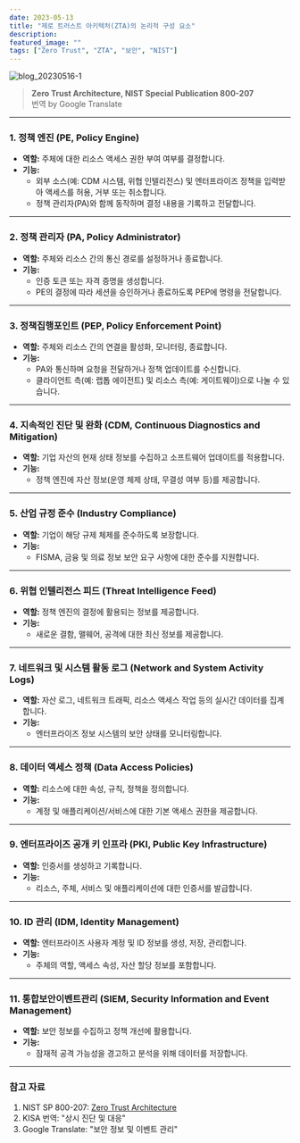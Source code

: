 ```yaml
---
date: 2023-05-13
title: "제로 트러스트 아키텍처(ZTA)의 논리적 구성 요소"
description: 
featured_image: ""
tags: ["Zero Trust", "ZTA", "보안", "NIST"]
---
```


![blog_20230516-1](https://github.com/user-attachments/assets/0522b13f-7d92-468e-9442-d4874fbec174)

> **Zero Trust Architecture, NIST Special Publication 800-207**  
> 번역 by Google Translate

---

### 1. 정책 엔진 (PE, Policy Engine)
- **역할:** 주체에 대한 리소스 액세스 권한 부여 여부를 결정합니다.  
- **기능:** 
  - 외부 소스(예: CDM 시스템, 위협 인텔리전스) 및 엔터프라이즈 정책을 입력받아 액세스를 허용, 거부 또는 취소합니다.
  - 정책 관리자(PA)와 함께 동작하며 결정 내용을 기록하고 전달합니다.

---

### 2. 정책 관리자 (PA, Policy Administrator)
- **역할:** 주체와 리소스 간의 통신 경로를 설정하거나 종료합니다.  
- **기능:** 
  - 인증 토큰 또는 자격 증명을 생성합니다.
  - PE의 결정에 따라 세션을 승인하거나 종료하도록 PEP에 명령을 전달합니다.

---

### 3. 정책집행포인트 (PEP, Policy Enforcement Point)
- **역할:** 주체와 리소스 간의 연결을 활성화, 모니터링, 종료합니다.  
- **기능:** 
  - PA와 통신하며 요청을 전달하거나 정책 업데이트를 수신합니다.
  - 클라이언트 측(예: 랩톱 에이전트) 및 리소스 측(예: 게이트웨이)으로 나눌 수 있습니다.

---

### 4. 지속적인 진단 및 완화 (CDM, Continuous Diagnostics and Mitigation)
- **역할:** 기업 자산의 현재 상태 정보를 수집하고 소프트웨어 업데이트를 적용합니다.  
- **기능:** 
  - 정책 엔진에 자산 정보(운영 체제 상태, 무결성 여부 등)를 제공합니다.

---

### 5. 산업 규정 준수 (Industry Compliance)
- **역할:** 기업이 해당 규제 체제를 준수하도록 보장합니다.  
- **기능:** 
  - FISMA, 금융 및 의료 정보 보안 요구 사항에 대한 준수를 지원합니다.

---

### 6. 위협 인텔리전스 피드 (Threat Intelligence Feed)
- **역할:** 정책 엔진의 결정에 활용되는 정보를 제공합니다.  
- **기능:** 
  - 새로운 결함, 맬웨어, 공격에 대한 최신 정보를 제공합니다.

---

### 7. 네트워크 및 시스템 활동 로그 (Network and System Activity Logs)
- **역할:** 자산 로그, 네트워크 트래픽, 리소스 액세스 작업 등의 실시간 데이터를 집계합니다.  
- **기능:** 
  - 엔터프라이즈 정보 시스템의 보안 상태를 모니터링합니다.

---

### 8. 데이터 액세스 정책 (Data Access Policies)
- **역할:** 리소스에 대한 속성, 규칙, 정책을 정의합니다.  
- **기능:** 
  - 계정 및 애플리케이션/서비스에 대한 기본 액세스 권한을 제공합니다.

---

### 9. 엔터프라이즈 공개 키 인프라 (PKI, Public Key Infrastructure)
- **역할:** 인증서를 생성하고 기록합니다.  
- **기능:** 
  - 리소스, 주체, 서비스 및 애플리케이션에 대한 인증서를 발급합니다.

---

### 10. ID 관리 (IDM, Identity Management)
- **역할:** 엔터프라이즈 사용자 계정 및 ID 정보를 생성, 저장, 관리합니다.  
- **기능:** 
  - 주체의 역할, 액세스 속성, 자산 할당 정보를 포함합니다.

---

### 11. 통합보안이벤트관리 (SIEM, Security Information and Event Management)
- **역할:** 보안 정보를 수집하고 정책 개선에 활용합니다.  
- **기능:** 
  - 잠재적 공격 가능성을 경고하고 분석을 위해 데이터를 저장합니다.

---

### 참고 자료

1. NIST SP 800-207: [Zero Trust Architecture](https://csrc.nist.gov/publications/detail/sp/800-207/final)  
2. KISA 번역: "상시 진단 및 대응"  
3. Google Translate: "보안 정보 및 이벤트 관리"
